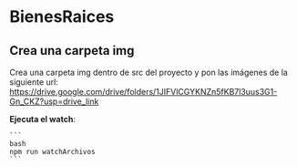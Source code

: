 # BienesRaices

## Crea una carpeta img

Crea una carpeta img dentro de src del proyecto y pon las imágenes de la siguiente url:
https://drive.google.com/drive/folders/1JIFVlCGYKNZn5fKB7l3uus3G1-Gn_CKZ?usp=drive_link

**Ejecuta el watch**:

    ``` 
    bash
    npm run watchArchivos
    ```

